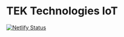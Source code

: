 # TEK Technologies IoT

[![Netlify Status](https://api.netlify.com/api/v1/badges/7af0826f-8186-4780-9995-6f36621bce63/deploy-status)](https://app.netlify.com/projects/tek-technologies-iot/deploys)